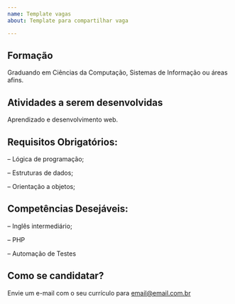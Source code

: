 ```yaml
---
name: Template vagas
about: Template para compartilhar vaga

---
```


<!-- 
==================================================
POR FAVOR, SÓ POSTE SE A VAGA FOR PARA ESTÁGIO EM TI!

Não faça distinção de gênero no título da vaga.

Use: "Estágio em DevOps" ao invés de 
"Estagiário DevOps" \o/

Exemplo: `[Fortaleza] Estágio em Desenvolvimento Web na NOME DA EMPRESA`
==================================================
-->

## Formação

  Graduando em Ciências da Computação, Sistemas de Informação ou áreas afins.

## Atividades a serem desenvolvidas 

  Aprendizado e desenvolvimento web.


## Requisitos Obrigatórios:

– Lógica de programação;

– Estruturas de dados;

– Orientação a objetos;



## Competências Desejáveis:

– Inglês intermediário;

– PHP

– Automação de Testes


## Como se candidatar?

Envie um e-mail com o seu currículo para email@email.com.br
